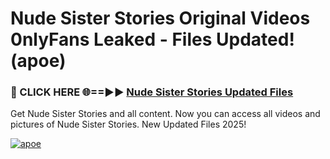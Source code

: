 # Nude Sister Stories Original Videos 0nlyFans Leaked - Files Updated! (apoe)

<h3>🔴 CLICK HERE 🌐==►► <a href="https://tinyurl.com/yrmya6cz" rel="nofollow">Nude Sister Stories Updated Files</a></h3>

Get Nude Sister Stories and all content. Now you can access all videos and pictures of Nude Sister Stories. New Updated Files 2025!

[![apoe](https://i.imgur.com/FMdXYCs.gif)](https://tinyurl.com/yrmya6cz)
